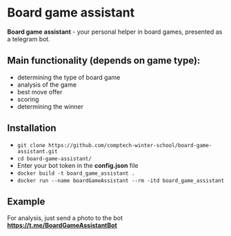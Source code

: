 # Board game assistant

**Board game assistant** - your personal helper in board games, presented as a telegram bot.

## Main functionality (depends on game type):

* determining the type of board game
* analysis of the game  
* best move offer  
* scoring  
* determining the winner

## Installation

* ```git clone https://github.com/comptech-winter-school/board-game-assistant.git```
* ```cd board-game-assistant/```
* Enter your bot token in the **config.json** file
* ```docker build -t board_game_assistant .```
* ```docker run --name boardGameAssistant --rm -itd board_game_assistant  ```

## Example
For analysis, just send a photo to the bot **https://t.me/BoardGameAssistantBot**